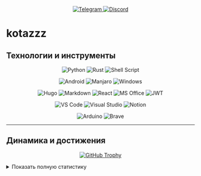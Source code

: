 <p align="center">
  <a href="https://t.me/kot_az">
    <img src="https://img.shields.io/badge/Telegram-2CA5E0?style=flat-square&logo=telegram&logoColor=white" alt="Telegram">
  </a>
  <a href="https://discord.gg/FKcURWZsMW">
    <img src="https://img.shields.io/badge/Discord-7289DA?style=flat-square&logo=discord&logoColor=white" alt="Discord">
  </a>
</p>

# kotazzz

## Технологии и инструменты

<p align="center">
  <!-- Языки -->
  <img src="https://img.shields.io/badge/Python-3776AB?style=flat-square&logo=python&logoColor=white" alt="Python">
  <img src="https://img.shields.io/badge/Rust-000000?style=flat-square&logo=rust&logoColor=white" alt="Rust">
  <img src="https://img.shields.io/badge/Shell_Script-121011?style=flat-square&logo=gnu-bash&logoColor=white" alt="Shell Script">
</p>

<p align="center">
  <!-- Операционные системы -->
  <img src="https://img.shields.io/badge/Android-3DDC84?style=flat-square&logo=android&logoColor=white" alt="Android">
  <img src="https://img.shields.io/badge/manjaro-35BF5C?style=flat-square&logo=manjaro&logoColor=white" alt="Manjaro">
  <img src="https://img.shields.io/badge/Windows-0078D6?style=flat-square&logo=windows&logoColor=white" alt="Windows">
</p>

<p align="center">
  <!-- Инструменты -->
  <img src="https://img.shields.io/badge/Hugo-FF4088?style=flat-square&logo=hugo&logoColor=white" alt="Hugo">
  <img src="https://img.shields.io/badge/Markdown-000000?style=flat-square&logo=markdown&logoColor=white" alt="Markdown">
  <img src="https://img.shields.io/badge/React-20232A?style=flat-square&logo=react&logoColor=61DAFB" alt="React">
  <img src="https://img.shields.io/badge/Microsoft_Office-D83B01?style=flat-square&logo=microsoft-office&logoColor=white" alt="MS Office">
  <img src="https://img.shields.io/badge/json%20web%20tokens-323330?style=flat-square&logo=json-web-tokens&logoColor=pink" alt="JWT">
</p>

<p align="center">
  <!-- Программы и IDE -->
  <img src="https://img.shields.io/badge/Visual_Studio_Code-0078D4?style=flat-square&logo=visual%20studio%20code&logoColor=white" alt="VS Code">
  <img src="https://img.shields.io/badge/Visual_Studio-5C2D91?style=flat-square&logo=visual%20studio&logoColor=white" alt="Visual Studio">
  <img src="https://img.shields.io/badge/Notion-000000?style=flat-square&logo=notion&logoColor=white" alt="Notion">
</p>

<p align="center">
  <!-- Прочее -->
  <img src="https://img.shields.io/badge/Arduino-00979D?style=flat-square&logo=Arduino&logoColor=white" alt="Arduino">
  <img src="https://img.shields.io/badge/Brave-FF1B2D?style=flat-square&logo=Brave&logoColor=white" alt="Brave">
</p>

---

## Динамика и достижения

<p align="center">
  <!-- GitHub Trophy -->
  <a href="https://github.com/ryo-ma/github-profile-trophy">
    <img src="https://github-profile-trophy.vercel.app/?username=kotazzz&theme=onedark" alt="GitHub Trophy">
  </a>
</p>

<details>
  <summary>Показать полную статистику</summary>
  
  <p align="center">
    <!-- Общая статистика -->
    <a href="#">
      <img height="200" src="https://github-readme-stats.vercel.app/api?username=kotazzz&show_icons=true&count_private=true&bg_color=00000000&theme=default" alt="GitHub Stats">
    </a>
    <!-- Топ языки -->
    <a href="#">
      <img height="200" src="https://github-readme-stats.vercel.app/api/top-langs/?username=kotazzz&layout=compact&show_icons=true&bg_color=00000000&theme=default" alt="Top Languages">
    </a>
    <!-- График активности -->
    <a href="#">
      <img height="200" src="https://github-readme-activity-graph.vercel.app/graph?username=kotazzz&theme=react-dark" alt="Activity Graph">
    </a>
  </p>
  
</details>
